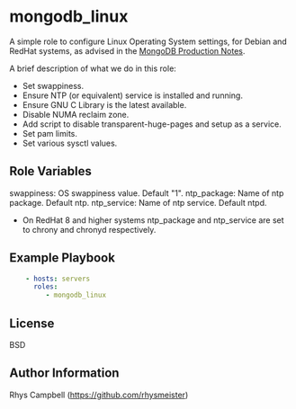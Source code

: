 mongodb_linux
=============

A simple role to configure Linux Operating System settings, for Debian and RedHat systems, as advised in the [MongoDB Production Notes](https://docs.mongodb.com/manual/administration/production-notes/).

A brief description of what we do in this role:

* Set swappiness.
* Ensure NTP (or equivalent) service is installed and running.
* Ensure GNU C Library is the latest available.
* Disable NUMA reclaim zone.
* Add script to disable transparent-huge-pages and setup as a service.
* Set pam limits.
* Set various sysctl values.

Role Variables
--------------

swappiness: OS swappiness value. Default "1".
ntp_package: Name of ntp package. Default ntp.
ntp_service: Name of ntp service. Default ntpd.

* On RedHat 8 and higher systems ntp_package and ntp_service are set to chrony and chronyd respectively.

Example Playbook
----------------

```yaml
    - hosts: servers
      roles:
         - mongodb_linux
```

License
-------

BSD

Author Information
------------------

Rhys Campbell (https://github.com/rhysmeister)
